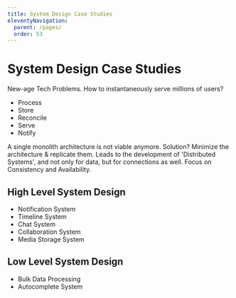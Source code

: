 ```yaml
---
title: System Design Case Studies
eleventyNavigation:
  parent: /pages/
  order: 53
---
```


# System Design Case Studies

New-age Tech Problems. How to instantaneously serve millions of users?

- Process
- Store
- Reconcile
- Serve
- Notify

A single monolith architecture is not viable anymore. Solution? Minimize the architecture & replicate them.
Leads to the development of 'Distributed Systems', and not only for data, but for connections as well.
Focus on Consistency and Availability.

## High Level System Design

- Notification System
- Timeline System
- Chat System
- Collaboration System
- Media Storage System

## Low Level System Design

- Bulk Data Processing
- Autocomplete System

